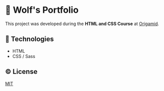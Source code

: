 # 🐺 Wolf's Portfolio
 
This project was developed during the **HTML and CSS Course** at [Origamid](https://www.origamid.com/curso/html-e-css-para-iniciantes/).

## 🔻 Technologies
- HTML
- CSS / Sass

## © License
[MIT](https://github.com/diegovianaf/orig-portfolio/blob/main/LICENSE)
